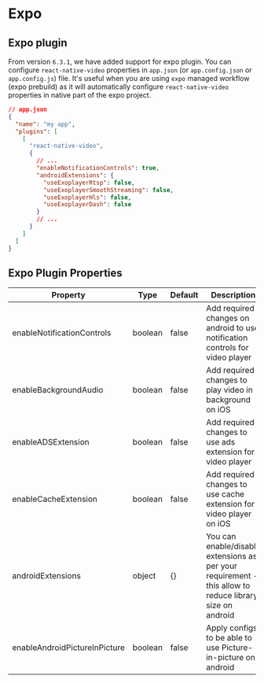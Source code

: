 # Expo

## Expo plugin
From version `6.3.1`, we have added support for expo plugin. You can configure `react-native-video` properties in `app.json` (or `app.config.json` or `app.config.js`) file.
It's useful when you are using `expo` managed workflow (expo prebuild) as it will automatically configure `react-native-video` properties in native part of the expo project.

```json
// app.json
{
  "name": "my app",
  "plugins": [
    [
      "react-native-video",
      {
        // ...
        "enableNotificationControls": true,
        "androidExtensions": {
          "useExoplayerRtsp": false,
          "useExoplayerSmoothStreaming": false,
          "useExoplayerHls": false,
          "useExoplayerDash": false
        }
        // ...
      }
    ]
  ]
}
```

## Expo Plugin Properties

| Property | Type | Default | Description |
| --- | --- | --- | --- |
| enableNotificationControls | boolean | false | Add required changes on android to use notification controls for video player |
| enableBackgroundAudio | boolean | false | Add required changes to play video in background on iOS |
| enableADSExtension | boolean | false | Add required changes to use ads extension for video player |
| enableCacheExtension | boolean | false | Add required changes to use cache extension for video player on iOS |
| androidExtensions | object | {} | You can enable/disable extensions as per your requirement - this allow to reduce library size on android |
| enableAndroidPictureInPicture | boolean | false | Apply configs to be able to use Picture-in-picture on android |
